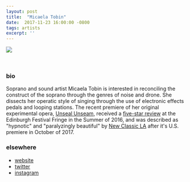 ```yaml
---
layout: post
title:  "Micaela Tobin"
date:  2017-11-23 16:00:00 -0800
tags: artists
excerpt: ''
---
```


![]({{site.url}}/assets/micaela_tobin4web.jpg)

<br/>


### bio
Soprano and sound artist Micaela Tobin is interested in reconciling the construct of the soprano through the genres of noise and drone. She dissects her operatic style of singing through the use of electronic effects pedals and looping stations. The recent premiere of her original experimental opera, [Unseal Unseam](http://unsealunseam.com/home.html), received a [five-star review](https://trendfem.blogspot.com/2016/08/edfringe2016-unseal-unseam-white-boy.html) at the Edinburgh Festival Fringe in the Summer of 2016, and was described as "hypnotic" and "paralyzingly beautiful" by [New Classic LA](http://newclassic.la/2017/10/10/shannon-knox-micaela-tobin-sharon-chohi-kims-unseal-unseam-not-easily-forgotten/) after it's U.S. premiere in October of 2017.
<br/>


### elsewhere

* [website](http://www.micaelatobin.com)
* [twitter](https://twitter.com/murkymicky)
* [instagram](https://www.instagram.com/murky_micky/)
